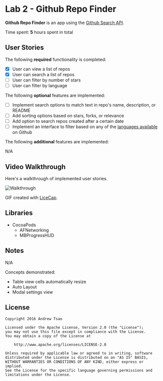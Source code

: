 # Lab 2 - Github Repo Finder

**Github Repo Finder** is an app using the [Github Search API](https://developer.github.com/v3/search/#search-repositories).

Time spent: **5** hours spent in total

## User Stories

The following **required** functionality is completed:

- [x] User can view a list of repos
- [x] User can search a list of repos
- [ ] User can filter by number of stars
- [ ] User can filter by language

The following **optional** features are implemented:

- [ ] Implement search options to match text in repo's name, description, or README
- [ ] Add sorting options based on stars, forks, or relevance
- [ ] Add option to search repos created after a certain date
- [ ] Implement an interface to filter based on any of the [languages available](https://github.com/github/linguist/blob/master/lib/linguist/languages.yml) on Github

The following **additional** features are implemented:

N/A

## Video Walkthrough

Here's a walkthrough of implemented user stories.

![Walkthrough]( "Walkthrough")

GIF created with [LiceCap](http://www.cockos.com/licecap/).

## Libraries

- CocoaPods
    - AFNetworking
    - MBProgressHUD

## Notes

N/A

Concepts demonstrated:

- Table view cells automatically resize
- Auto Layout
- Modal settings view

## License

    Copyright 2016 Andrew Tsao

    Licensed under the Apache License, Version 2.0 (the "License");
    you may not use this file except in compliance with the License.
    You may obtain a copy of the License at

        http://www.apache.org/licenses/LICENSE-2.0

    Unless required by applicable law or agreed to in writing, software
    distributed under the License is distributed on an "AS IS" BASIS,
    WITHOUT WARRANTIES OR CONDITIONS OF ANY KIND, either express or implied.
    See the License for the specific language governing permissions and
    limitations under the License.
